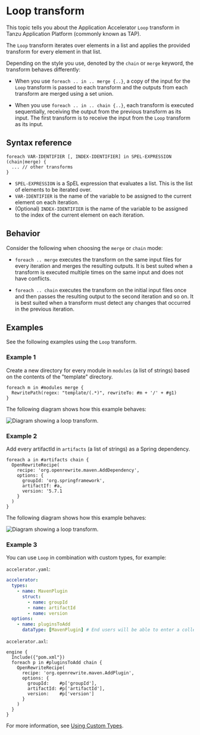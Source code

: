 # Loop transform

This topic tells you about the Application Accelerator `Loop` transform in Tanzu Application Platform
(commonly known as TAP).

The `Loop` transform iterates over elements in a list and applies the provided transform for every
element in that list.

Depending on the style you use, denoted by the `chain` or `merge` keyword, the transform behaves differently:

- When you use `foreach .. in .. merge {..}`, a copy of the input for the `Loop` transform is passed
  to each transform and the outputs from each transform are merged using a set union.

- When you use `foreach .. in .. chain {..}`, each transform is executed sequentially, receiving the
  output from the previous transform as its input. The first transform is to receive the input from
  the `Loop` transform as its input.

## <a id="syntax-reference"></a>Syntax reference

```plaintext
foreach VAR-IDENTIFIER [, INDEX-IDENTIFIER] in SPEL-EXPRESSION (chain|merge) {
  ... // other transforms
}
```

- `SPEL-EXPRESSION` is a SpEL expression that evaluates a list. This is the list of elements to be
  iterated over.
- `VAR-IDENTIFIER` is the name of the variable to be assigned to the current element on each iteration.
- (Optional) `INDEX-IDENTIFIER` is the name of the variable to be assigned to the index of the current
  element on each iteration.

## <a id="behavior"></a>Behavior

Consider the following when choosing the `merge` or `chain` mode:

- `foreach .. merge` executes the transform on the same input files for every iteration and merges the
  resulting outputs. It is best suited when a transform is executed multiple times on the same input
  and does not have conflicts.

- `foreach .. chain` executes the transform on the initial input files once and then passes the resulting
  output to the second iteration and so on. It is best suited when a transform must detect any changes
  that occurred in the previous iteration.

## <a id="examples"></a>Examples

See the following examples using the `Loop` transform.

### <a id="example1"></a>Example 1

Create a new directory for every module in `modules` (a list of strings) based on the contents of
the "template" directory.

```plaintext
foreach m in #modules merge {
  RewritePath(regex: "template/(.*)", rewriteTo: #m + '/' + #g1)
}
```

The following diagram shows how this example behaves:

![Diagram showing a loop transform.](images/loop1.svg)

### <a id="example2"></a>Example 2

Add every artifactId in `artifacts` (a list of strings) as a Spring dependency.

```plaintext
foreach a in #artifacts chain {
  OpenRewriteRecipe(
    recipe: 'org.openrewrite.maven.AddDependency',
    options: {
      groupId: 'org.springframework',
      artifactIf: #a,
      version: '5.7.1
    }
  )
}
```

The following diagram shows how this example behaves:

![Diagram showing a loop transform.](images/loop2.svg)

### <a id="example3"></a>Example 3

You can use `Loop` in combination with custom types, for example:

`accelerator.yaml`:
```yaml
accelerator:
  types:
    - name: MavenPlugin
      struct:
        - name: groupId
        - name: artifactId
        - name: version
  options:
    - name: pluginsToAdd
      dataType: [MavenPlugin] # End users will be able to enter a collection of GAV tuples
```

`accelerator.axl`:
```plaintext
engine {
  Include({"pom.xml"})
  foreach p in #pluginsToAdd chain {
    OpenRewriteRecipe(
      recipe: 'org.openrewrite.maven.AddPlugin',
      options: {
        groupId:    #p['groupId'],
        artifactId: #p['artifactId'],
        version:    #p['version']
      }
    )
  }
}
```

For more information, see [Using Custom Types](../custom-types.hbs.md).
